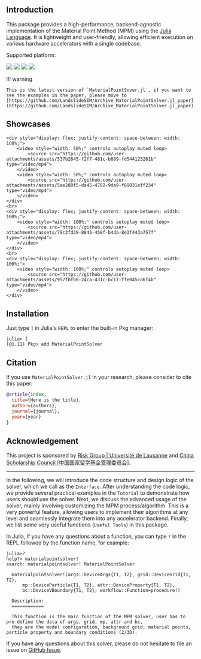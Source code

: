 ## Introduction

This package provides a high-performance, backend-agnostic implementation of the Material Point Method (MPM) using the [Julia Language](https://julialang.org). It is lightweight and user-friendly, allowing efficient execution on various hardware accelerators with a single codebase.

Supported platform:

[![](https://img.shields.io/badge/NVIDIA-CUDA-green.svg?logo=nvidia)](https://developer.nvidia.com/cuda-toolkit)
[![](https://img.shields.io/badge/AMD-ROCm-red.svg?logo=amd)](https://www.amd.com/en/products/software/rocm.html)
[![](https://img.shields.io/badge/Intel-oneAPI-blue.svg?logo=intel)](https://www.intel.com/content/www/us/en/developer/tools/oneapi/overview.html)
[![](https://img.shields.io/badge/Apple-Metal-purple.svg?logo=apple)](https://developer.apple.com/metal/)

!!! warning
    
    This is the latest version of `MaterialPointSover.jl`, if you want to see the examples in the paper, please move to [https://github.com/LandslideSIM/Archive_MaterialPointSolver.jl_paper](https://github.com/LandslideSIM/Archive_MaterialPointSolver.jl_paper).

## Showcases

```@raw html
<div style="display: flex; justify-content: space-between; width: 100%;">
    <video style="width: 50%;" controls autoplay muted loop>
        <source src="https://github.com/user-attachments/assets/537b2645-f2f7-481c-b889-fd544125261b" type="video/mp4">
    </video>
    <video style="width: 50%;" controls autoplay muted loop>
        <source src="https://github.com/user-attachments/assets/5ae288f5-da45-4782-9da9-f69031eff234" type="video/mp4">
    </video>
</div>
<br>
<div style="display: flex; justify-content: space-between; width: 100%;">
    <video style="width: 100%;" controls autoplay muted loop>
        <source src="https://github.com/user-attachments/assets/79c3fd39-8845-458f-b4da-8e3f443a757f" type="video/mp4">
    </video>
</div>
<br>
<div style="display: flex; justify-content: space-between; width: 100%;">
    <video style="width: 100%;" controls autoplay muted loop>
        <source src="https://github.com/user-attachments/assets/957fbfb0-24ca-431c-bc17-ffe045cd6f4b" type="video/mp4">
    </video>
</div>
```

## Installation

Just type `]` in Julia's `REPL` to enter the built-in Pkg manager:

```julia-repl
julia> ]
(@1.11) Pkg> add MaterialPointSolver
```

## Citation
If you use `MaterialPointSolver.jl` in your research, please consider to cite this paper:

```bib
@article{index,
  title={Here is the title},
  author={authors},
  journal={journal},
  year={year}
}
```

## Acknowledgement

This project is sponsored by [Risk Group | Université de Lausanne](https://wp.unil.ch/risk/) and [China Scholarship Council [中国国家留学基金管理委员会]](https://www.csc.edu.cn/).

---

In the following, we will introduce the code structure and design logic of the solver, which we call as the `Interface`. After understanding the code logic, we provide several practical examples in the `Tutorial` to demonstrate how users should use the solver. Next, we discuss the advanced usage of the solver, mainly involving customizing the MPM process/algorithm. This is a very powerful feature, allowing users to implement their algorithms at any level and seamlessly integrate them into any accelerator backend. Finally, we list some very useful functions (`Useful Tools`) in this package. 

In Julia, if you have any questions about a function, you can type `?` in the REPL followed by the function name, for example:

```julia-repl
julia>?
help?> materialpointsolver!
search: materialpointsolver! MaterialPointSolver

  materialpointsolver!(args::DeviceArgs{T1, T2}, grid::DeviceGrid{T1, T2}, 
      mp::DeviceParticle{T1, T2}, attr::DeviceProperty{T1, T2}, 
      bc::DeviceVBoundary{T1, T2}; workflow::Function=procedure!)

  Description:
  ============

  This function is the main function of the MPM solver, user has to pre-define the data of args, grid, mp, attr and bc,
  they are the model configuration, background grid, material points, particle property and boundary conditions (2/3D).
```

If you have any questions about this solver, please do not hesitate to file an issue on [GitHub Issue](https://github.com/LandslideSIM/MaterialPointSolver.jl/issues).
